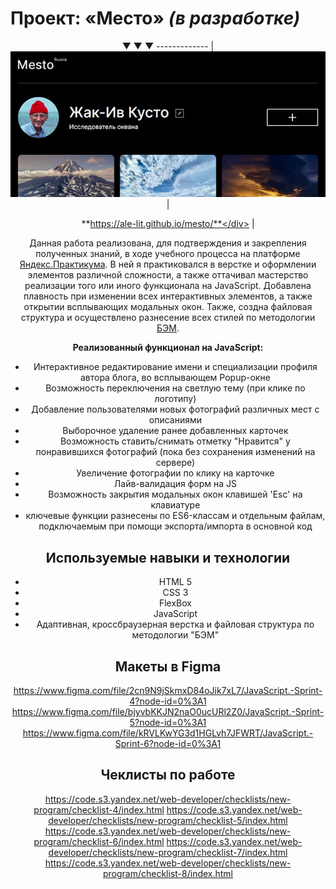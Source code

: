 # Проект: «Место» *(в разработке)*

<div align="center">

▼ ▼ ▼
------------- |
<a href="https://ale-lit.github.io/mesto/"><img src="https://github.com/ale-lit/ale-lit/blob/main/screens/mesto.jpg" alt="Место"></a>
| <div align="center">**https://ale-lit.github.io/mesto/**</div> |

</div>

Данная работа реализована, для подтверждения и закрепления полученных знаний, в ходе учебного процесса на платформе [Яндекс.Практикума](https://practicum.yandex.ru/ "Сервис онлайн-образования от Яндекса"). В ней я практиковался в верстке и оформлении элементов различной сложности, а также оттачивал мастерство реализации того или иного функционала на JavaScript. Добавлена плавность при изменении всех интерактивных элементов, а также открытии всплывающих модальных окон. Также, создна файловая структура и осуществлено разнесение всех стилей по методологии [БЭМ](https://ru.bem.info/ "Методология созданная в Яндексе для удобной разработки сайтов").

**Реализованный функционал на JavaScript:**
- Интерактивное редактирование имени и специализации профиля автора блога, во всплывающем Popup-окне
- Возможность переключения на светлую тему (при клике по логотипу)
- Добавление пользователями новых фотографий различных мест с описаниями
- Выборочное удаление ранее добавленных карточек
- Возможность ставить/снимать отметку "Нравится" у понравившихся фотографий (пока без сохранения изменений на сервере)
- Увеличение фотографии по клику на карточке
- Лайв-валидация форм на JS
- Возможность закрытия модальных окон клавишей 'Esc' на клавиатуре
- ключевые функции разнесены по ES6-классам и отдельным файлам, подключаемым при помощи экспорта/импорта в основной код

## Используемые навыки и технологии
* HTML 5
* CSS 3
* FlexBox
* JavaScript
* Адаптивная, кроссбраузерная верстка и файловая структура по методологии "БЭМ"

## Макеты в Figma
https://www.figma.com/file/2cn9N9jSkmxD84oJik7xL7/JavaScript.-Sprint-4?node-id=0%3A1
https://www.figma.com/file/bjyvbKKJN2naO0ucURl2Z0/JavaScript.-Sprint-5?node-id=0%3A1
https://www.figma.com/file/kRVLKwYG3d1HGLvh7JFWRT/JavaScript.-Sprint-6?node-id=0%3A1

## Чеклисты по работе
https://code.s3.yandex.net/web-developer/checklists/new-program/checklist-4/index.html
https://code.s3.yandex.net/web-developer/checklists/new-program/checklist-5/index.html
https://code.s3.yandex.net/web-developer/checklists/new-program/checklist-6/index.html
https://code.s3.yandex.net/web-developer/checklists/new-program/checklist-7/index.html
https://code.s3.yandex.net/web-developer/checklists/new-program/checklist-8/index.html
